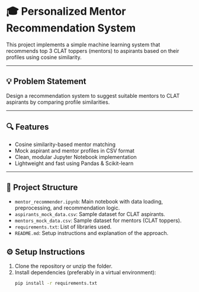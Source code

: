 # 🎓 Personalized Mentor Recommendation System

This project implements a simple machine learning system that recommends top 3 CLAT toppers (mentors) to aspirants based on their profiles using cosine similarity.

---

## 💡 Problem Statement

Design a recommendation system to suggest suitable mentors to CLAT aspirants by comparing profile similarities.

---

## 🔍 Features

- Cosine similarity-based mentor matching  
- Mock aspirant and mentor profiles in CSV format  
- Clean, modular Jupyter Notebook implementation  
- Lightweight and fast using Pandas & Scikit-learn  

---

## 📂 Project Structure

- `mentor_recommender.ipynb`: Main notebook with data loading, preprocessing, and recommendation logic.
- `aspirants_mock_data.csv`: Sample dataset for CLAT aspirants.
- `mentors_mock_data.csv`: Sample dataset for mentors (CLAT toppers).
- `requirements.txt`: List of libraries used.
- `README.md`: Setup instructions and explanation of the approach.

## ⚙️ Setup Instructions

1. Clone the repository or unzip the folder.
2. Install dependencies (preferably in a virtual environment):
   ```bash
   pip install -r requirements.txt
